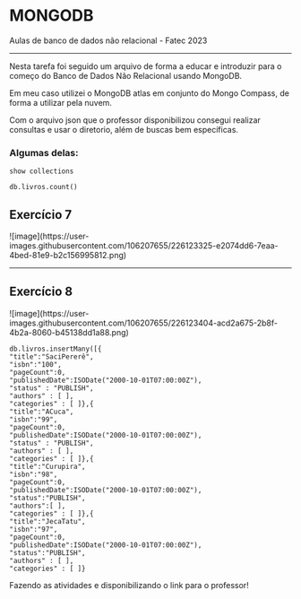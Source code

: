 # MONGODB
Aulas de banco de dados não relacional - Fatec 2023 
<hr>

<p>Nesta tarefa foi seguido um arquivo de forma a educar e introduzir para o começo do Banco de Dados Não Relacional usando MongoDB.</p>

<p>Em meu caso utilizei o MongoDB atlas em conjunto do Mongo Compass, de forma a utilizar pela nuvem. </p>

<p>Com o arquivo json que o professor disponibilizou consegui realizar consultas e usar o diretorio, além de buscas bem específicas. </p>
 
 <h3>Algumas delas:</h3>
 
 
```
show collections
```

```
db.livros.count()
```

<h2>Exercício 7</h2>
![image](https://user-images.githubusercontent.com/106207655/226123325-e2074dd6-7eaa-4bed-81e9-b2c156995812.png)

<hr>

<h2>Exercício 8</h2>
![image](https://user-images.githubusercontent.com/106207655/226123404-acd2a675-2b8f-4b2a-8060-b45138dd1a88.png)

```
db.livros.insertMany([{
"title":"SaciPererê",
"isbn":"100",
"pageCount":0,
"publishedDate":ISODate("2000-10-01T07:00:00Z"), 
"status" : "PUBLISH", 
"authors" : [ ],
"categories" : [ ]},{
"title":"ACuca",
"isbn":"99",
"pageCount":0,
"publishedDate":ISODate("2000-10-01T07:00:00Z"), 
"status" : "PUBLISH",
"authors" : [ ],
"categories" : [ ]},{
"title":"Curupira",
"isbn":"98",
"pageCount":0,
"publishedDate":ISODate("2000-10-01T07:00:00Z"), 
"status":"PUBLISH", 
"authors":[ ], 
"categories" : [ ]},{
"title":"JecaTatu",
"isbn":"97",
"pageCount":0,
"publishedDate":ISODate("2000-10-01T07:00:00Z"),
"status":"PUBLISH", 
"authors" : [ ],
"categories" : [ ]}
```



Fazendo as atividades e disponibilizando o link para o professor!






